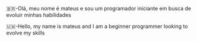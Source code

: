 
🇧🇷-Olá, meu nome é mateus e sou um programador 
iniciante em busca de evoluir minhas habilidades 


🇺🇲-Hello, my name is mateus and I am a beginner programmer
 looking to evolve my skills
